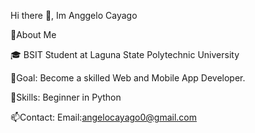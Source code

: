 Hi there 👋, Im Anggelo Cayago

📌About Me

🎓 BSIT Student at Laguna State Polytechnic University

🎯Goal: Become a skilled Web and Mobile App Developer.

🚀Skills: Beginner in Python

📫Contact: Email:angelocayago0@gmail.com 
